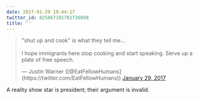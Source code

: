 ```yaml
---
date: 2017-01-29 19:44:17
twitter_id: 825867191702736898
title: ''
---
```


<blockquote class="twitter-tweet"><p lang="en" dir="ltr">&quot;shut up and cook&quot; is what they tell me...<br><br>I hope immigrants here stop cooking and start speaking. Serve up a plate of free speech.</p>&mdash; Justin Warner ([@EatFellowHumans](https://twitter.com/EatFellowHumans)) <a href="https://twitter.com/EatFellowHumans/status/825837895277645824?ref_src=twsrc%5Etfw">January 29, 2017</a></blockquote>
<script async src="https://platform.twitter.com/widgets.js" charset="utf-8"></script>

A reality show star is president; their argument is invalid.
